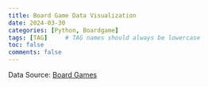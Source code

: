 ```yaml
---
title: Board Game Data Visualization
date: 2024-03-30 
categories: [Python, Boardgame]
tags: [TAG]     # TAG names should always be lowercase
toc: false
comments: false
---
```


Data Source: [Board Games](https://www.kaggle.com/datasets/mshepherd/board-games)